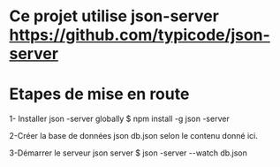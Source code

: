 # Ce projet utilise json-server https://github.com/typicode/json-server

# Etapes de mise en route
1- Installer json -server globally $ npm install -g json -server

2-Créer la base de données json db.json selon le contenu donné ici.

3-Démarrer le serveur json server $ json -server --watch db.json